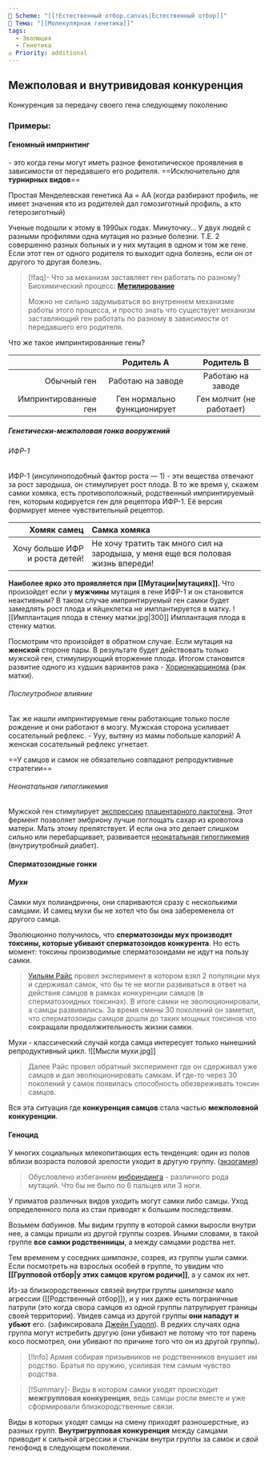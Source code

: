 ```yaml
---
📅 Scheme: "[[!Естественный отбор.canvas|Естественный отбор]]"
📌 Тема: "[[Молекулярная генетика]]"
tags:
  - Эволюция
  - Генетика
⚠️ Priority: additional
---
```


## Межполовая и внутривидовая конкуренция

Конкуренция за передачу своего гена следующему поколению

### Примеры:

#### Геномный импринтинг
\- это когда гены могут иметь разное фенотипическое проявления в зависимости от передавшего его родителя.
==Исключительно для **турнирных видов**==

Простая Менделевская генетика
Aa = AA (когда разбирают профиль, не имеет значения кто из родителей дал гомозиготный профиль, а кто гетерозиготный)

Ученые подошли к этому в 1990ых годах. Минуточку... У двух людей с разными профилями одна мутация но разные болезни. Т.Е. 2 совершенно разных больных и у них мутация в одном и том же гене. Если этот ген от одного родителя то выходит одна болезнь, если он от другого то другая болезнь.


>[!faq]- Что за механизм заставляет ген работать по разному?
>Биохимический процесс: **[Метилирование](https://ru.wikipedia.org/wiki/Метилирование_ДНК)**
>
>Можно не сильно задумываться во внутреннем механизме работы этого процесса, и просто знать что существует механизм заставляющий ген работать по разному в зависимости от передавшего его родителя.

Что же такое импринтированные гены?

|                      |           Родитель А            |        Родитель B        |
| --------------------:|:-------------------------------:|:------------------------:|
|          Обычный ген |        Работаю на заводе        |    Работаю на заводе     |
| Импринтированные ген |   Ген нормально функционирует   | Ген молчит (не работает) |


##### Генетически-межполовая гонка вооружений
###### ИФР-1
ИФР-1 (инсулиноподобный фактор роста — 1) - эти вещества отвечают за рост зародыша, он стимулирует рост плода. В то же время у, скажем самки хомяка, есть противоположный, родственный импринтируемый ген, которым кодируется ген для рецептора ИФР-1. Её версия формирует менее чувствительный рецептор.

|                    Хомяк самец | Самка хомяка                                                                     |
| ------------------------------:|:-------------------------------------------------------------------------------- |
| Хочу больше ИФР и роста детей! | Не хочу тратить так много сил на зародыша, у меня еще вся половая жизнь впереди! |

**Наиболее ярко это проявляется при [[Мутации|мутациях]].** 
Что произойдет если у **мужчины** мутация в гене ИФР-1 и он становится неактивным? В таком случае импринтируемый ген самки будет замедлять рост плода и яйцеклетка не имплантируется в матку.
![[Имплантация плода в стенку матки.jpg|300]] Имплантация плода в стенку матки.

Посмотрим что произойдет в обратном случае. Если мутация на **женской** стороне пары. В результате будет действовать только мужской ген, стимулирующий вторжение плода. Итогом становится развитие одного из худших вариантов рака - [Хорионкарцинома](https://en.wikipedia.org/wiki/Uterine_cancer) (рак матки).

###### Послеутробное влияние
Так же нашли импринтируемые гены работающие только после рождение и они работают в мозгу.
Мужская сторона усиливает сосательный рефлекс.
\- Ууу, вытяну из мамы побольше калорий!
А женская сосательный рефлекс угнетает.

==У самцов и самок не обязательно совпадают репродуктивные стратегии==
###### Неонатальная гипогликемия
Мужской ген стимулирует [экспрессию](https://ru.wikipedia.org/wiki/Экспрессия_генов "Процесс, в ходе которого наследственная информация от гена (последовательности нуклеотидов ДНК) преобразуется в функциональный продукт — РНК  или белок") [плацентарного лактогена](https://ru.wikipedia.org/wiki/Плацентарный_лактоген "Эмбриональный фермент"). Этот фермент позволяет эмбриону лучше поглощать сахар из кровотока матери.
Мать этому препятствует. И если она это делает слишком сильно или перебарщивает, развивается [неонатальная гипогликемия](https://en.wikipedia.org/wiki/Neonatal_hypoglycemia) (внутриутробный диабет).



#### Сперматозоидные гонки

##### Мухи

Самки мух полиандричны, они спариваются сразу с несколькими самцами. И самец мухи бы не хотел что бы она забеременела от другого самца.

Эволюционно получилось, что **сперматозоиды мух производят токсины, которые убивают сперматозоидов конкурента**.
Но есть момент: токсины производимые сперматозоидами не идут на пользу самки. 

>[Уильям Райс](https://ru.wikipedia.org/wiki/Райс,_Уильям_Зельцер) провел эксперимент в котором взял 2 популяции мух и сдерживал самок, что бы те не могли развиваться в ответ на действия самцов в рамках конкуренции самцов (в сперматозоидных токсинах). В итоге самки не эволюционировали, а самцы развивались.
  За время смены 30 поколений он заметил, что сперматозоиды самцов дошли до таких мощных токсинов что **сокращали продолжительность жизни самки**.

Мухи - классический случай когда самца интересует только нынешний репродуктивный цикл.
![[Мысли мухи.jpg]]

>Далее Райс провел обратный эксперимент где он сдерживал уже самцов и дал эволюционировать самкам. И где-то через 30 поколений у самок появилась способность обезвреживать токсин самцов.

Вся эта ситуация где **конкуренция самцов** стала частью **межполовной конкуренции**.

#### Геноцид

У многих социальных млекопитающих есть тенденция: один из полов вблизи возраста половой зрелости уходит в другую группу. ([экзогамия](https://ru.wikipedia.org/wiki/Экзогамия))
>Обусловлено избеганием [инбриндинга](https://ru.wikipedia.org/wiki/Инбридинг) - различного рода мутаций. Что бы не было по 6 пальцев или 3 ноги.

У приматов различных видов уходить могут самки либо самцы. Уход определенного пола из стаи приводят к большим последствиям.

Возьмем *бабуинов*. Мы видим группу в которой самки выросли внутри нее, а самцы пришли из другой группы созрев. Иными словами, в такой группе **все самки родственницы**, а между самцами родства нет.

Тем временем у соседних *шимпанзе*, созрев, из группы ушли самки. Если посмотреть на взрослых особей в группе, то увидим что **[[Групповой отбор|у этих самцов кругом родичи]]**, а у самок их нет.

Из-за близкородственных связей внутри группы *шимпанзе* мало агрессии ([[Родственный отбор]]), и у них даже есть пограничные патрули (это когда свора самцов из одной группы патрулирует границы своей территории). Увидев самца из другой группы **они нападут и убьют** его. (зафиксировала [Джейн Гудолл](https://ru.wikipedia.org/wiki/Гудолл,_Джейн)). В редких случаях одна группа могут истребить другую (они убивают не потому что тот парень косо посмотрел, они убивают по причине того что он из другой группы).

>[!Info]
Армия собирая призывников не родственников внушает им родство. Братья по оружию, усиливая тем самым чувство родства.

>[!Summary]-
Виды в котором самки уходят происходит **межгрупповая конкуренция**, ведь самцы росли вместе и уже сформировали близкородственные связи.
>
Виды в которых уходят самцы на смену приходят разношерстные, из разных групп. **Внутригрупповая конкуренция** между самцами приводит к сильной агрессии и стычкам внутри группы за самок и *свой* генофонд в следующем поколении.
